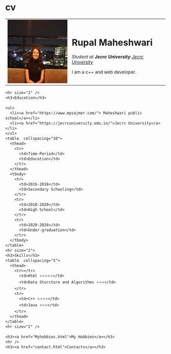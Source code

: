 # cv
<!DOCTYPE html>
<html lang="en">
  <head>
    <meta charset="UTF-8" />
    <meta name="viewport" content="width=device-width" ,initial scale="1.0" />
    <title>My Website</title>
  </head>
  <body>
    <table cellspacing="20">
      <tr>
        <td>
          <img src="rupal.jpg" alt="sky" height="200" width="200" />
        </td>
        <td>
          <h1>Rupal Maheshwari</h1>
          <p>
            <em
              >Student at <strong>Jecrc University</strong>
              <a href=" https://jecrcuniversity.edu.in/"
                >Jecrc University</a
              ></em
            >
          </p>
          <p>I am a c++ and web developer.</p>
        </td>
      </tr>
    </table>

    <hr size="2" />
    <h3>Education</h3>

    <ul>
      <li><a href="https://www.mpsajmer.com/"> Maheshwari public school</a></li>
      <li><a href="https://jecrcuniversity.edu.in/">Jecrc University</a></li>
    </ul>
    <table  cellspacing="10">
      <thead>
        <tr>
          <td>Time-Period</td>
          <td>Education</td>
        </tr>
      </thead>
      <tbody>
        <tr>
          <td>2016-2018</td>
          <td>Secondary Schooling</td>
        </tr>
        <tr>
          <td>2018-2020</td>
          <td>High School</td>
        </tr>
        <tr>
          <td>2020-2024</td>
          <td>Under-graduation</td>
        </tr>
      </tbody>
    </table>
    <hr size="2">
    <h3>Skills</h3>
    <table  cellspacing="5">
      <thead>
        <tr></tr>
          <td>Html ⭐⭐⭐⭐⭐</td>
          <td>Data Sturcture and Algorithms ⭐⭐⭐</td>
        </tr>
        <tr>
          <td>C++ ⭐⭐⭐⭐</td>
          <td>Java ⭐⭐⭐</td>
        </tr>
      </thead>
    </table>
    <hr size="2" />

    <h3><a href="Myhobbies.html">My Hobbies</a></h3>
    <hr />
    <h3><a href="contact.html">Contacts</a></h3>
  </body>
</html>
